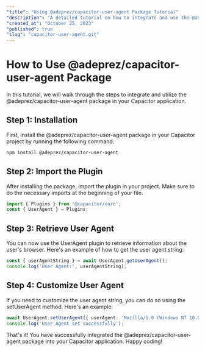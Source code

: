 ```yaml
---
"title": "Using @adeprez/capacitor-user-agent Package Tutorial"
"description": "A detailed tutorial on how to integrate and use the @adeprez/capacitor-user-agent package in your Capacitor app."
"created_at": "October 25, 2023"
"published": true
"slug": "capacitor-user-agent.git"
---
```


# How to Use @adeprez/capacitor-user-agent Package

In this tutorial, we will walk through the steps to integrate and utilize the @adeprez/capacitor-user-agent package in your Capacitor application.

## Step 1: Installation

First, install the @adeprez/capacitor-user-agent package in your Capacitor project by running the following command:

```bash
npm install @adeprez/capacitor-user-agent
```

## Step 2: Import the Plugin

After installing the package, import the plugin in your project. Make sure to do the necessary imports at the beginning of your file.

```typescript
import { Plugins } from '@capacitor/core';
const { UserAgent } = Plugins;
```

## Step 3: Retrieve User Agent

You can now use the UserAgent plugin to retrieve information about the user's browser. Here's an example of how to get the user agent string:

```typescript
const { userAgentString } = await UserAgent.getUserAgent();
console.log('User Agent:', userAgentString);
```

## Step 4: Customize User Agent

If you need to customize the user agent string, you can do so using the setUserAgent method. Here's an example:

```typescript
await UserAgent.setUserAgent({ userAgent: 'Mozilla/5.0 (Windows NT 10.0; Win64; x64)' });
console.log('User Agent set successfully');
```

That's it! You have successfully integrated the @adeprez/capacitor-user-agent package into your Capacitor application. Happy coding!
```
```